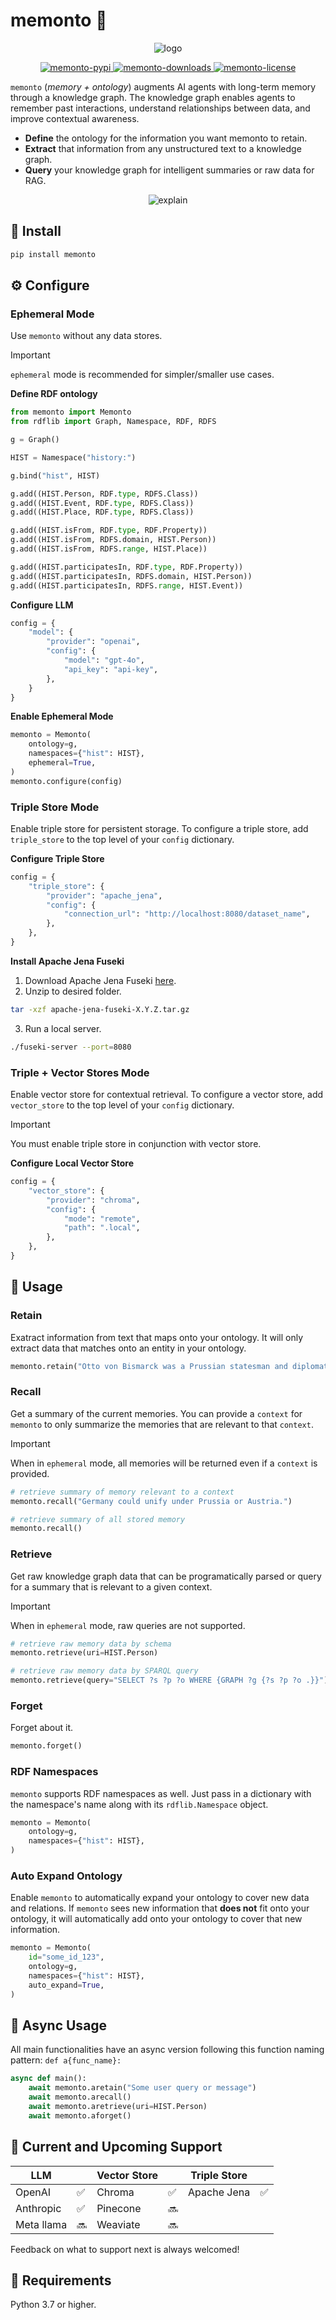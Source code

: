 # memonto 🧠

<p align="center">
    <img src="https://memonto.s3.amazonaws.com/memonto-readme-banner-3.png" alt="logo"/>
</p>

<p align="center">
    <a href="https://pypi.org/project/memonto/">
        <img src="https://img.shields.io/pypi/v/memonto?color=blue" alt="memonto-pypi">
    </a>
    <a href="https://pypi.org/project/memonto/">
        <img src="https://img.shields.io/pypi/dd/memonto?color=blue" alt="memonto-downloads">
    </a>
    <a href="https://opensource.org/licenses/Apache-2.0">
        <img src="https://img.shields.io/badge/License-Apache_2.0-blue.svg" alt="memonto-license">
    </a>
</p>

`memonto` (_memory + ontology_) augments AI agents with long-term memory through a knowledge graph. The knowledge graph enables agents to remember past interactions, understand relationships between data, and improve contextual awareness.
- **Define** the ontology for the information you want memonto to retain.
- **Extract** that information from any unstructured text to a knowledge graph.
- **Query** your knowledge graph for intelligent summaries or raw data for RAG.

<p align="center">
    <img src="https://memonto.s3.amazonaws.com/memonto-explain-2.png" alt="explain"/>
</p>

## 🚀 Install
```sh
pip install memonto
```

## ⚙️ Configure
### Ephemeral Mode

Use `memonto` without any data stores.

> [!IMPORTANT]
> `ephemeral` mode is recommended for simpler/smaller use cases.

**Define RDF ontology**
```python
from memonto import Memonto
from rdflib import Graph, Namespace, RDF, RDFS

g = Graph()

HIST = Namespace("history:")

g.bind("hist", HIST)

g.add((HIST.Person, RDF.type, RDFS.Class))
g.add((HIST.Event, RDF.type, RDFS.Class))
g.add((HIST.Place, RDF.type, RDFS.Class))

g.add((HIST.isFrom, RDF.type, RDF.Property))
g.add((HIST.isFrom, RDFS.domain, HIST.Person))
g.add((HIST.isFrom, RDFS.range, HIST.Place))

g.add((HIST.participatesIn, RDF.type, RDF.Property))
g.add((HIST.participatesIn, RDFS.domain, HIST.Person))
g.add((HIST.participatesIn, RDFS.range, HIST.Event))
```

**Configure LLM**
```python
config = {
    "model": {
        "provider": "openai",
        "config": {
            "model": "gpt-4o",
            "api_key": "api-key",
        },
    }
}
```

**Enable Ephemeral Mode**
```python
memonto = Memonto(
    ontology=g,
    namespaces={"hist": HIST},
    ephemeral=True,
)
memonto.configure(config)
```

### Triple Store Mode

Enable triple store for persistent storage. To configure a triple store, add `triple_store` to the top level of your `config` dictionary.

**Configure Triple Store**
```python
config = {
    "triple_store": {
        "provider": "apache_jena",
        "config": {
            "connection_url": "http://localhost:8080/dataset_name",
        },
    },
}
```

**Install Apache Jena Fuseki**
1. Download Apache Jena Fuseki [here](https://jena.apache.org/download/index.cgi#apache-jena-fuseki).
2. Unzip to desired folder.
```sh
tar -xzf apache-jena-fuseki-X.Y.Z.tar.gz
```
3. Run a local server.
```sh
./fuseki-server --port=8080
```

### Triple + Vector Stores Mode

Enable vector store for contextual retrieval. To configure a vector store, add `vector_store` to the top level of your `config` dictionary.

> [!IMPORTANT]
> You must enable triple store in conjunction with vector store.

**Configure Local Vector Store**
```python
config = {
    "vector_store": {
        "provider": "chroma",
        "config": {
            "mode": "remote", 
            "path": ".local",
        },
    },
}
```

## 🧰 Usage
### Retain

Exatract information from text that maps onto your ontology. It will only extract data that matches onto an entity in your ontology.
```python
memonto.retain("Otto von Bismarck was a Prussian statesman and diplomat who oversaw the unification of Germany.")
```

### Recall

Get a summary of the current memories. You can provide a `context` for `memonto` to only summarize the memories that are relevant to that `context`. 

> [!IMPORTANT]
> When in `ephemeral` mode, all memories will be returned even if a `context` is provided.
```python
# retrieve summary of memory relevant to a context
memonto.recall("Germany could unify under Prussia or Austria.")

# retrieve summary of all stored memory
memonto.recall()
```

### Retrieve

Get raw knowledge graph data that can be programatically parsed or query for a summary that is relevant to a given context.
> [!IMPORTANT]
> When in `ephemeral` mode, raw queries are not supported.
```python
# retrieve raw memory data by schema
memonto.retrieve(uri=HIST.Person)

# retrieve raw memory data by SPARQL query
memonto.retrieve(query="SELECT ?s ?p ?o WHERE {GRAPH ?g {?s ?p ?o .}}")
```

### Forget

Forget about it.
```python
memonto.forget()
```

### RDF Namespaces

`memonto` supports RDF namespaces as well. Just pass in a dictionary with the namespace's name along with its `rdflib.Namespace` object.
```python
memonto = Memonto(
    ontology=g,
    namespaces={"hist": HIST},
)
```

### Auto Expand Ontology

Enable `memonto` to automatically expand your ontology to cover new data and relations. If `memonto` sees new information that **does not** fit onto your ontology, it will automatically add onto your ontology to cover that new information.
```python
memonto = Memonto(
    id="some_id_123",
    ontology=g,
    namespaces={"hist": HIST},
    auto_expand=True,
)
```

## 🔀 Async Usage

All main functionalities have an async version following this function naming pattern: `def a{func_name}:`
```python
async def main():
    await memonto.aretain("Some user query or message")
    await memonto.arecall()
    await memonto.aretrieve(uri=HIST.Person)
    await memonto.aforget()
```

## 🔮 Current and Upcoming Support

| LLM       |     | Vector Store |     |Triple Store |     |
|-----------|-----|--------------|-----|-------------|-----|
|OpenAI     |✅   |Chroma        |✅    |Apache Jena  |✅   |
|Anthropic  |✅   |Pinecone      |🔜    |             |     |
|Meta llama |🔜   |Weaviate      |🔜    |             |     |

Feedback on what to support next is always welcomed!

## 💯 Requirements
Python 3.7 or higher.
